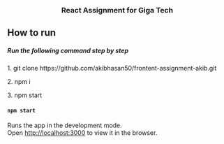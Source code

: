 
<!-- PROJECT Title -->
<br />
<p align="center">
  <h3 align="center">React  Assignment for Giga Tech</h3>


## How to run

<h5>Run the following command step by step</h5>
<p>1. git clone https://github.com/akibhasan50/frontent-assignment-akib.git</p>
<p>2. npm i</p>
<p>3. npm start</p>


#### `npm start`

Runs the app in the development mode.\
Open [http://localhost:3000](http://localhost:3000) to view it in the browser.


